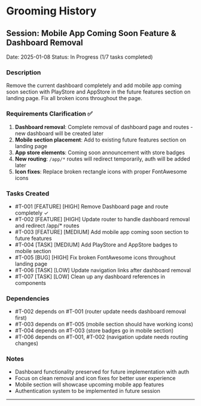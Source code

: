 # Grooming History

## Session: Mobile App Coming Soon Feature & Dashboard Removal
Date: 2025-01-08
Status: In Progress (1/7 tasks completed)

### Description
Remove the current dashboard completely and add mobile app coming soon section with PlayStore and AppStore in the future features section on landing page. Fix all broken icons throughout the page.

### Requirements Clarification ✅
1. **Dashboard removal**: Complete removal of dashboard page and routes - new dashboard will be created later
2. **Mobile section placement**: Add to existing future features section on landing page  
3. **App store elements**: Coming soon announcement with store badges
4. **New routing**: `/app/*` routes will redirect temporarily, auth will be added later
5. **Icon fixes**: Replace broken rectangle icons with proper FontAwesome icons

### Tasks Created
- #T-001 [FEATURE] [HIGH] Remove Dashboard page and route completely ✓
- #T-002 [FEATURE] [HIGH] Update router to handle dashboard removal and redirect /app/* routes  
- #T-003 [FEATURE] [MEDIUM] Add mobile app coming soon section to future features
- #T-004 [TASK] [MEDIUM] Add PlayStore and AppStore badges to mobile section
- #T-005 [BUG] [HIGH] Fix broken FontAwesome icons throughout landing page
- #T-006 [TASK] [LOW] Update navigation links after dashboard removal
- #T-007 [TASK] [LOW] Clean up any dashboard references in components

### Dependencies
- #T-002 depends on #T-001 (router update needs dashboard removal first)
- #T-003 depends on #T-005 (mobile section should have working icons)
- #T-004 depends on #T-003 (store badges go in mobile section)
- #T-006 depends on #T-001, #T-002 (navigation update needs routing changes)

### Notes
- Dashboard functionality preserved for future implementation with auth
- Focus on clean removal and icon fixes for better user experience
- Mobile section will showcase upcoming mobile app features
- Authentication system to be implemented in future session

---